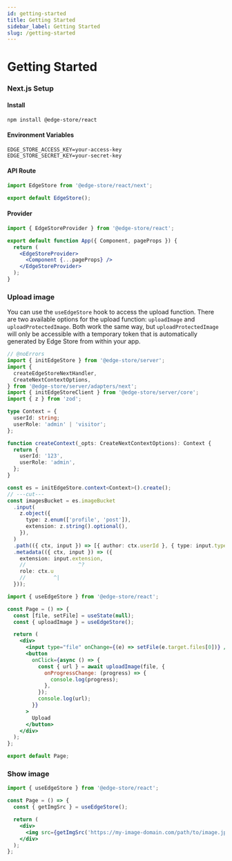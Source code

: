 ```yaml
---
id: getting-started
title: Getting Started
sidebar_label: Getting Started
slug: /getting-started
---
```


# Getting Started

### Next.js Setup

#### Install

```shell
npm install @edge-store/react
```

#### Environment Variables

```shell title=".env"
EDGE_STORE_ACCESS_KEY=your-access-key
EDGE_STORE_SECRET_KEY=your-secret-key
```

#### API Route

```jsx title="pages/api/edgestore/[...edgestore].ts"
import EdgeStore from '@edge-store/react/next';

export default EdgeStore();
```

#### Provider

```jsx title="pages/_app.tsx"
import { EdgeStoreProvider } from '@edge-store/react';

export default function App({ Component, pageProps }) {
  return (
    <EdgeStoreProvider>
      <Component {...pageProps} />
    </EdgeStoreProvider>
  );
}
```

### Upload image

You can use the `useEdgeStore` hook to access the upload function.
There are two available options for the upload function:
`uploadImage` and `uploadProtectedImage`.
Both work the same way, but `uploadProtectedImage` will only be accessible with a temporary token that is automatically generated by Edge Store from within your app.

```ts twoslash
// @noErrors
import { initEdgeStore } from '@edge-store/server';
import {
  createEdgeStoreNextHandler,
  CreateNextContextOptions,
} from '@edge-store/server/adapters/next';
import { initEdgeStoreClient } from '@edge-store/server/core';
import { z } from 'zod';

type Context = {
  userId: string;
  userRole: 'admin' | 'visitor';
};

function createContext(_opts: CreateNextContextOptions): Context {
  return {
    userId: '123',
    userRole: 'admin',
  };
}

const es = initEdgeStore.context<Context>().create();
// ---cut---
const imagesBucket = es.imageBucket
  .input(
    z.object({
      type: z.enum(['profile', 'post']),
      extension: z.string().optional(),
    }),
  )
  .path(({ ctx, input }) => [{ author: ctx.userId }, { type: input.type }])
  .metadata(({ ctx, input }) => ({
    extension: input.extension,
    //                 ^?
    role: ctx.u
    //         ^|
  }));
```

```jsx
import { useEdgeStore } from '@edge-store/react';

const Page = () => {
  const [file, setFile] = useState(null);
  const { uploadImage } = useEdgeStore();

  return (
    <div>
      <input type="file" onChange={(e) => setFile(e.target.files[0])} />
      <button
        onClick={async () => {
          const { url } = await uploadImage(file, {
            onProgressChange: (progress) => {
              console.log(progress);
            },
          });
          console.log(url);
        }}
      >
        Upload
      </button>
    </div>
  );
};

export default Page;
```

### Show image

```jsx
import { useEdgeStore } from '@edge-store/react';

const Page = () => {
  const { getImgSrc } = useEdgeStore();

  return (
    <div>
      <img src={getImgSrc('https://my-image-domain.com/path/to/image.jpg')} />
    </div>
  );
};
```
